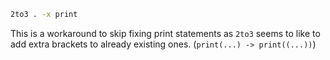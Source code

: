 ```sh
2to3 . -x print
```

This is a workaround to skip fixing print statements as `2to3` seems to like to add extra brackets to already existing ones. (`print(...) -> print((...))`)
